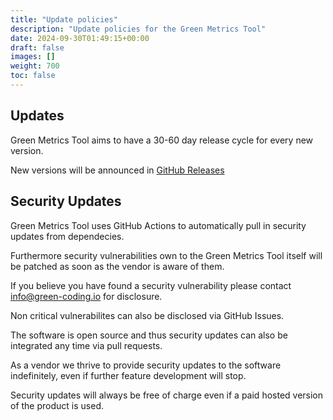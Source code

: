 ```yaml
---
title: "Update policies"
description: "Update policies for the Green Metrics Tool"
date: 2024-09-30T01:49:15+00:00
draft: false
images: []
weight: 700
toc: false
---
```


## Updates

Green Metrics Tool aims to have a 30-60 day release cycle for every new version.

New versions will be announced in [GitHub Releases](https://github.com/green-coding-solutions/green-metrics-tool/releases)

## Security Updates

Green Metrics Tool uses GitHub Actions to automatically pull in security updates from dependecies.

Furthermore security vulnerabilities own to the Green Metrics Tool itself will be patched as soon as the vendor
is aware of them.

If you believe you have found a security vulnerability please contact info@green-coding.io for disclosure.

Non critical vulnerabilites can also be disclosed via GitHub Issues.

The software is open source and thus security updates can also be integrated any time via pull requests.

As a vendor we thrive to provide security updates to the software indefinitely, even if further feature
development will stop.

Security updates will always be free of charge even if a paid hosted version of the product is used.

